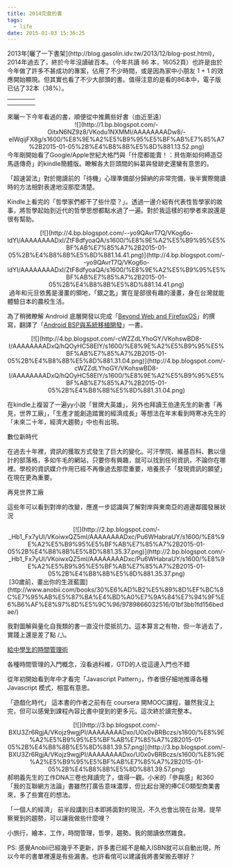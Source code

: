 ```yaml
---
title: 2014完食的書
tags:
  - life
date: 2015-01-03 15:36:25
---
```


<div class="separator" style="clear: both; text-align: center;"></div><div class="separator" style="clear: both; text-align: left;">2013年[曬了一下書架](http://blog.gasolin.idv.tw/2013/12/blog-post.html)，2014年過去了，終於今年沒讀破百本。（今年共讀 86 本，16052頁）也許是由於今年做了許多不甚成功的專案，佔用了不少時間，或是因為家中小朋友 1 + 1 的效應開始顯現。但其實也看了不少大部頭的書。值得注意的是看的86本中，電子版已佔了32本（38%）。</div><table class="help_table"><tbody><tr><td>
</td>  <td>
</td>  <td></td><td>
</td> </tr><tr>  <td></td><td>
</td><td>
</td></tr></tbody></table><div class="separator" style="clear: both; text-align: left;">來曬一下今年看過的書，順便從中推薦些好書（由近至遠）</div>
<div class="separator" style="clear: both; text-align: center;"></div><div class="separator" style="clear: both; text-align: center;">![](http://1.bp.blogspot.com/-OitxN6NZ9z8/VKodu1NXMMI/AAAAAAAADw8/-eIWqijFX8g/s1600/%E8%9E%A2%E5%B9%95%E5%BF%AB%E7%85%A7%2B2015-01-05%2B%E4%B8%8B%E5%8D%881.13.52.png)</div>
今年剛開始看了Google/Apple世紀大格鬥與「什麼都能賣！：貝佐斯如何締造亞馬遜傳奇」的kindle簡體版。瞭解各大巨頭間的糾葛與發跡史還蠻有意思的。

「超速習法」對於閱讀前的「待機」心理準備部分歸納的非常完備，後半實際閱讀時的方法相對表達地沒那麼清楚。

Kindle上看完的「哲學家們都干了些什麼？」。透過一邊介紹有代表性哲學家的故事，將哲學起始到近代的哲學思想都點水過了一遍。對於我這樣的初學者來說還是很有幫助。

<div class="separator" style="clear: both; text-align: center;">[![](http://4.bp.blogspot.com/--yo9QAvrT7Q/VKog6o-ldYI/AAAAAAAADxI/ZtF8dfyoaQA/s1600/%E8%9E%A2%E5%B9%95%E5%BF%AB%E7%85%A7%2B2015-01-05%2B%E4%B8%8B%E5%8D%881.14.41.png)](http://4.bp.blogspot.com/--yo9QAvrT7Q/VKog6o-ldYI/AAAAAAAADxI/ZtF8dfyoaQA/s1600/%E8%9E%A2%E5%B9%95%E5%BF%AB%E7%85%A7%2B2015-01-05%2B%E4%B8%8B%E5%8D%881.14.41.png)</div>&nbsp;過年和元旦依舊是漫畫的領地，「銀之匙」實在是部很有趣的漫畫，身在台灣就能體驗日本的農校生活。

為了稍微瞭解 Android 底層開發以完成「[Beyond Web and FirefoxOS](https://leanpub.com/gaiafromabove)」的撰寫，翻譯了「[Android BSP與系統移植開發](http://www.books.com.tw/products/0010632066)」一書。

<div class="separator" style="clear: both; text-align: center;">[![](http://4.bp.blogspot.com/-cWZZdLYhoGY/VKohswBD8-I/AAAAAAAADxQ/hQOyHC58ElY/s1600/%E8%9E%A2%E5%B9%95%E5%BF%AB%E7%85%A7%2B2015-01-05%2B%E4%B8%8B%E5%8D%881.31.04.png)](http://4.bp.blogspot.com/-cWZZdLYhoGY/VKohswBD8-I/AAAAAAAADxQ/hQOyHC58ElY/s1600/%E8%9E%A2%E5%B9%95%E5%BF%AB%E7%85%A7%2B2015-01-05%2B%E4%B8%8B%E5%8D%881.31.04.png)</div>

在kindle上複習了一遍yy小說「冒牌大英雄」，另外也拜讀王伯達先生的新書「再見，世界工廠」，「生產才能創造踏實的經濟成長」等想法在年末看到時寒冰先生的「未來二十年，經濟大趨勢」中也有出現。

數位新時代

在過去十年裡，資訊的獲取方式發生了巨大的變化。可汗學院、維基百科、數以億計的部落格，多如牛毛的網站，只要你有興趣，就可以找到任何資訊，不論你在哪裡。學校的資訊媒介作用已經不再像過去那麼重要，培養孩子「發現資訊的願望」在現在更為重要。

再見世界工廠

這些年可以看到對岸的改變，應進一步認識與了解對岸與東南亞的週邊鄰國發展狀況

<div class="separator" style="clear: both; text-align: center;">[![](http://2.bp.blogspot.com/-_Hb1_Fx7yUI/VKoiwxQZ5mI/AAAAAAAADxc/Pu6WHabraUY/s1600/%E8%9E%A2%E5%B9%95%E5%BF%AB%E7%85%A7%2B2015-01-05%2B%E4%B8%8B%E5%8D%881.35.37.png)](http://2.bp.blogspot.com/-_Hb1_Fx7yUI/VKoiwxQZ5mI/AAAAAAAADxc/Pu6WHabraUY/s1600/%E8%9E%A2%E5%B9%95%E5%BF%AB%E7%85%A7%2B2015-01-05%2B%E4%B8%8B%E5%8D%881.35.37.png)</div>
&nbsp;[30歲前，畫出你的生涯藍圖](http://www.anobii.com/books/30%E6%AD%B2%E5%89%8D%EF%BC%8C%E7%95%AB%E5%87%BA%E4%BD%A0%E7%9A%84%E7%94%9F%E6%B6%AF%E8%97%8D%E5%9C%96/9789866032516/01bf3bb1fd156bedae/)

我對圖解與量化自我類的書一直沒什麼抵抗力。這本算言之有物，但一年過去了，實踐上還是差了點 /_\。

[給中學生的時間管理術](http://www.anobii.com/books/%E7%B5%A6%E4%B8%AD%E5%AD%B8%E7%94%9F%E7%9A%84%E6%99%82%E9%96%93%E7%AE%A1%E7%90%86%E8%A1%93/9789862416983/01faa14757eb969216/) 

各種時間管理的入門概念，沒看過科維，GTD的人從這邊入門也不錯

從年初開始看到年中才看完「Javascript Pattern」，作者很仔細地推導各種 Javascript 模式，相當有意思。

「遊戲化時代」 這本書的作者之前有在 coursera 開MOOC課程，雖然我沒上完，但可以感覺到課程內容比書中提到的更多元。這次終於讀完整本。

<div class="separator" style="clear: both; text-align: center;">[![](http://3.bp.blogspot.com/-BXU3Zr6RgjA/VKojz9wgjPI/AAAAAAAADxo/U0x0vBRBczs/s1600/%E8%9E%A2%E5%B9%95%E5%BF%AB%E7%85%A7%2B2015-01-05%2B%E4%B8%8B%E5%8D%881.39.57.png)](http://3.bp.blogspot.com/-BXU3Zr6RgjA/VKojz9wgjPI/AAAAAAAADxo/U0x0vBRBczs/s1600/%E8%9E%A2%E5%B9%95%E5%BF%AB%E7%85%A7%2B2015-01-05%2B%E4%B8%8B%E5%8D%881.39.57.png)</div>
郝明義先生的工作DNA三卷也拜讀完了，值得一觀。小米的「參與感」和360「我的互聯網方法論」書雖然打廣告意味濃厚，但比起台灣的捧CEO類型商業書來，多了些實在的想法。

「一個人的經濟」 前半段講到日本即將面對的現況，不久也會出現在台灣。提早察覺到的趨勢，可以讓我做些什麼哩？

小旅行，繪本，工作，時間管理，哲學，趨勢。我的閱讀依然雜食。

PS: 感覺Anobii已經幾乎不更新，許多書已經不是輸入ISBN就可以自動出現，所以今年的書單裡還是有些漏書。也許看倌可以建議我將書架搬去哪好？
